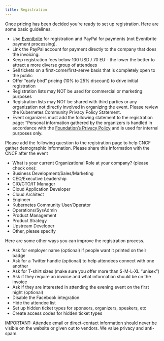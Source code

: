 ```yaml
---
title: Registration
---
```


Once pricing has been decided you’re ready to set up registration. Here are some basic guidelines.

* Use [Eventbrite](https://www.eventbrite.com/) for registration and PayPal for payments (not Eventbrite payment processing). 
* Link the PayPal account for payment directly to the company that does the invoicing. 
* Keep registration fees below 100 USD / 70 EU - the lower the better to attract a more diverse group of attendees
* Sell tickets on a first-come/first-serve basis that is completely open to the public
* Offer “early bird” pricing (10% to 25% discount)  to drive initial registration
* Registration lists may NOT be used for commercial or marketing purposes
* Registration lists may NOT be shared with third parties or any organization not directly involved in organizing the event.  Please review the Kubernetes Community Privacy Policy Statement.
* Event organizers must add the following statement to the registration page: 
  “Personal information gathered by the organizers is handled in accordance with the [Foundation’s Privacy Policy](http://www.kubernetes%20community.org/privacy) and is used for internal purposes only.

Please add the following question to the registration page to help CNCF gather demographic information. Please share this information with the CNCF after the event

* What is your current Organizational Role at your company? (please check one):
 * Business Development/Sales/Marketing
 * CEO/Executive Leadership
 * CIO/CTO/IT Manager
 * Cloud Application Developer
 * Cloud Architect
 * Engineer
 * Kubernetes Community User/Operator
 * Operations/SysAdmin
 * Product Management
 * Product Strategy
 * Upstream Developer
 * Other, please specify

Here are some other ways you can improve the registration process.

* Ask for employer name (optional) if people want it printed on their badge
* Ask for a Twitter handle (optional) to help attendees connect with one another
* Ask for T-shirt sizes (make sure you offer more than S-M-L-XL “unisex”)
* Ask if they require an invoice and what information should be on the invoice
* Ask if they are interested in attending the evening event on the first night (optional)
* Disable the Facebook integration
* Hide the attendee list
* Set up hidden ticket types for sponsors, organizers, speakers, etc
* Create access codes for hidden ticket types

IMPORTANT: Attendee email or direct-contact information should never be visible on the website or given out to vendors. We value privacy and anti-spam.


